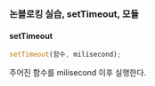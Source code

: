 ### 논블로킹 실습, setTimeout, 모듈
#### setTimeout
```js
setTimeout(함수, milisecond);
```
주어진 함수를 milisecond 이후 실행한다.

